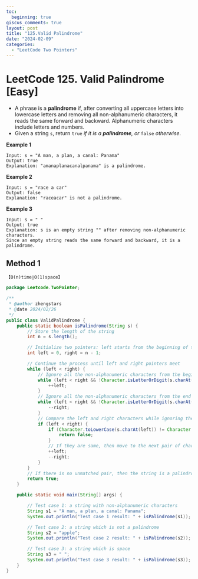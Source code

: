 ```yaml
---
toc:
  beginning: true
giscus_comments: true
layout: post
title: "125.Valid Palindrome"
date: "2024-02-09"
categories:
  - "LeetCode Two Pointers"
---
```


# LeetCode 125. Valid Palindrome [Easy]

- A phrase is a **palindrome** if, after converting all uppercase letters into lowercase letters and removing all non-alphanumeric characters, it reads the same forward and backward. Alphanumeric characters include letters and numbers.
- Given a string `s`, return `true` *if it is a **palindrome**, or* `false` *otherwise*.

**Example 1**

```
Input: s = "A man, a plan, a canal: Panama"
Output: true
Explanation: "amanaplanacanalpanama" is a palindrome.
```

**Example 2**

```
Input: s = "race a car"
Output: false
Explanation: "raceacar" is not a palindrome.
```

**Example 3**

```
Input: s = " "
Output: true
Explanation: s is an empty string "" after removing non-alphanumeric characters.
Since an empty string reads the same forward and backward, it is a palindrome.
```

## Method 1

```tex
【O(n)time∣O(1)space】
```

```java
package Leetcode.TwoPointer;

/**
 * @author zhengstars
 * @date 2024/02/26
 */
public class ValidPalindrome {
    public static boolean isPalindrome(String s) {
        // Store the length of the string
        int n = s.length();

        // Initialize two pointers: left starts from the beginning of the string; right starts from the end of the string
        int left = 0, right = n - 1;

        // Continue the process until left and right pointers meet
        while (left < right) {
            // Ignore all the non-alphanumeric characters from the beginning of the string
            while (left < right && !Character.isLetterOrDigit(s.charAt(left))) {
                ++left;
            }
            // Ignore all the non-alphanumeric characters from the end of the string
            while (left < right && !Character.isLetterOrDigit(s.charAt(right))) {
                --right;
            }
            // Compare the left and right characters while ignoring the case
            if (left < right) {
                if (Character.toLowerCase(s.charAt(left)) != Character.toLowerCase(s.charAt(right))) {
                    return false;
                }
                // If they are same, then move to the next pair of characters
                ++left;
                --right;
            }
        }
        // If there is no unmatched pair, then the string is a palindrome
        return true;
    }

    public static void main(String[] args) {

        // Test case 1: a string with non-alphanumeric characters
        String s1 = "A man, a plan, a canal: Panama";
        System.out.println("Test case 1 result: " + isPalindrome(s1)); // Output: true

        // Test case 2: a string which is not a palindrome
        String s2 = "apple";
        System.out.println("Test case 2 result: " + isPalindrome(s2)); // Output: false

        // Test case 3: a string which is space
        String s3 = " ";
        System.out.println("Test case 3 result: " + isPalindrome(s3)); // Output: true
    }
}

```

